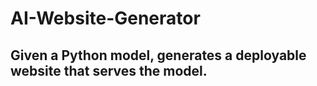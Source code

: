 # AI-Website-Generator
## Given a Python model, generates a deployable website that serves the model.
